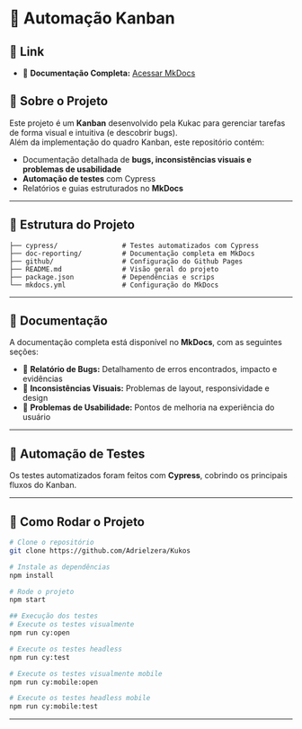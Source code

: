 
# 📝 Automação Kanban

## 🔗 Link 
- 📘 **Documentação Completa:** [Acessar MkDocs](https://adrielzera.github.io/Kukos/) 

## 📌 Sobre o Projeto
Este projeto é um **Kanban** desenvolvido pela Kukac para gerenciar tarefas de forma visual e intuitiva (e descobrir bugs).  
Além da implementação do quadro Kanban, este repositório contém:  
- Documentação detalhada de **bugs, inconsistências visuais e problemas de usabilidade**  
- **Automação de testes** com Cypress  
- Relatórios e guias estruturados no **MkDocs**

---

## 📂 Estrutura do Projeto

```plaintext
├── cypress/                # Testes automatizados com Cypress
├── doc-reporting/          # Documentação completa em MkDocs                  
├── github/                 # Configuração do Github Pages               
├── README.md               # Visão geral do projeto
├── package.json            # Dependências e scrips
└── mkdocs.yml              # Configuração do MkDocs
```

---

## 📖 Documentação

A documentação completa está disponível no **MkDocs**, com as seguintes seções:  
- 🐛 **Relatório de Bugs:** Detalhamento de erros encontrados, impacto e evidências  
- 🎨 **Inconsistências Visuais:** Problemas de layout, responsividade e design  
- 👥 **Problemas de Usabilidade:** Pontos de melhoria na experiência do usuário  

---

## 🧪 Automação de Testes

Os testes automatizados foram feitos com **Cypress**, cobrindo os principais fluxos do Kanban.

---

## 🚀 Como Rodar o Projeto

```bash
# Clone o repositório
git clone https://github.com/Adrielzera/Kukos

# Instale as dependências
npm install

# Rode o projeto
npm start

## Execução dos testes
# Execute os testes visualmente
npm run cy:open

# Execute os testes headless
npm run cy:test

# Execute os testes visualmente mobile
npm run cy:mobile:open

# Execute os testes headless mobile
npm run cy:mobile:test
```

---

